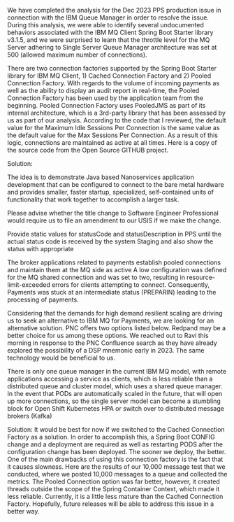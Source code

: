 We have completed the analysis for the Dec 2023 PPS production issue in connection with the IBM Queue Manager in order to resolve the issue. During this analysis, we were able to identify several undocumented behaviors associated with the IBM MQ Client Spring Boot Starter library v3.1.5, and we were surprised to learn that the throttle level for the MQ Server adhering to Single Server Queue Manager architecture was set at 500 (allowed maximum number of connections).

There are two connection factories supported by the Spring Boot Starter library for IBM MQ Client, 1) Cached Connection Factory and 2) Pooled Connection Factory. With regards to the volume of incoming payments as well as the ability to display an audit report in real-time, the Pooled Connection Factory has been used by the application team from the beginning. Pooled Connection Factory uses PooledJMS as part of its internal architecture, which is a 3rd-party library that has been assessed by us as part of our analysis. According to the code that I reviewed, the default value for the Maximum Idle Sessions Per Connection is the same value as the default value for the Max Sessions Per Connection. As a result of this logic, connections are maintained as active at all times. Here is a copy of the source code from the Open Source GITHUB project.

Solution:

The idea is to demonstrate Java based Nanoservices application development that can be configured to connect to the bare metal hardware and provides smaller, faster startup, specialized, self-contained units of functionality that work together to accomplish a larger task.

Please advise whether the title change to Software Engineer Professional would require us to file an amendment to our USIS if we make the change.

Provide static values for statusCode and statusDescription in PPS until the actual status code is received by the system
Staging and also show the status with appropriate 

The broker applications related to payments establish pooled connections and maintain them at the MQ side as active
A low configuration was defined for the MQ shared connection and was set to two, resulting in resource-limit-exceeded errors for clients attempting to connect. Consequently, Payments was stuck at an intermediate status (PREPARIN) leading to the processing of payments.

Considering that the demands for high demand resilient scaling are driving us to seek an alternative to IBM MQ for Payments, we are looking for an alternative solution. PNC offers two options listed below. Redpand may be a better choice for us among these options. We reached out to Ravi this morning in response to the PNC Confluence search as they have already explored the possibility of a DSP mnemonic early in 2023. The same technology would be beneficial to us.

There is only one queue manager in the current IBM MQ model, with remote applications accessing a service as clients, which is less reliable than a distributed queue and cluster model, which uses a shared queue manager. In the event that PODs are automatically scaled in the future, that will open up more connections, so the single server model can become a stumbling block for Open Shift Kubernetes HPA or switch over to distributed message brokers (Kafka)

Solution:
It would be best for now if we switched to the Cached Connection Factory as a solution. In order to accomplish this, a Spring Boot CONFIG change and a deployment are required as well as restarting PODS after the configuration change has been deployed. The sooner we deploy, the better. One of the main drawbacks of using this connection factory is the fact that it causes slowness.
Here are the results of our 10,000 message test that we conducted, where we posted 10,000 messages to a queue and collected the metrics. The Pooled Connection option was far better, however, it created threads outside the scope of the Spring Container Context, which made it less reliable. Currently, it is a little less mature than the Cached Connection Factory. Hopefully, future releases will be able to address this issue in a better way.